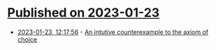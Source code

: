 # [Published on 2023-01-23](index.md)

* [2023-01-23, 12:17:56](https://news.ycombinator.com/item?id=34487944) - [An intutive counterexample to the axiom of choice](http://blog.rongarret.info/2023/01/an-intutive-counterexample-to-axiom-of.html)
